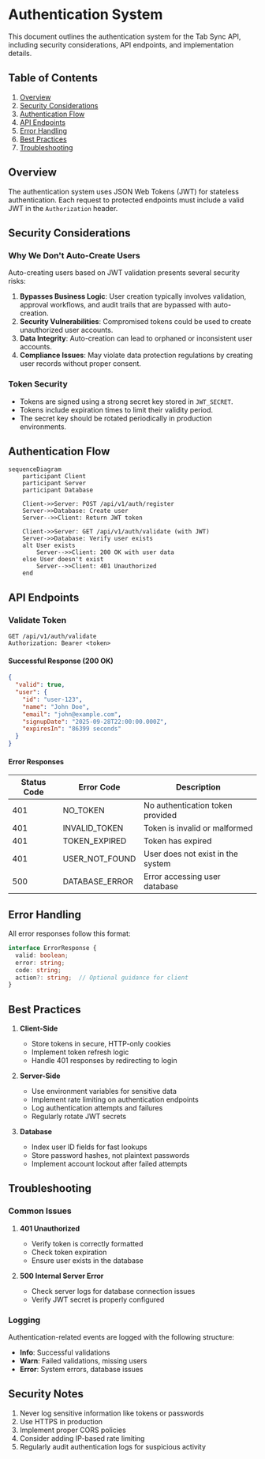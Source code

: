 # Authentication System

This document outlines the authentication system for the Tab Sync API, including security considerations, API endpoints, and implementation details.

## Table of Contents
1. [Overview](#overview)
2. [Security Considerations](#security-considerations)
3. [Authentication Flow](#authentication-flow)
4. [API Endpoints](#api-endpoints)
5. [Error Handling](#error-handling)
6. [Best Practices](#best-practices)
7. [Troubleshooting](#troubleshooting)

## Overview

The authentication system uses JSON Web Tokens (JWT) for stateless authentication. Each request to protected endpoints must include a valid JWT in the `Authorization` header.

## Security Considerations

### Why We Don't Auto-Create Users

Auto-creating users based on JWT validation presents several security risks:

1. **Bypasses Business Logic**: User creation typically involves validation, approval workflows, and audit trails that are bypassed with auto-creation.
2. **Security Vulnerabilities**: Compromised tokens could be used to create unauthorized user accounts.
3. **Data Integrity**: Auto-creation can lead to orphaned or inconsistent user accounts.
4. **Compliance Issues**: May violate data protection regulations by creating user records without proper consent.

### Token Security

- Tokens are signed using a strong secret key stored in `JWT_SECRET`.
- Tokens include expiration times to limit their validity period.
- The secret key should be rotated periodically in production environments.

## Authentication Flow

```mermaid
sequenceDiagram
    participant Client
    participant Server
    participant Database
    
    Client->>Server: POST /api/v1/auth/register
    Server->>Database: Create user
    Server-->>Client: Return JWT token
    
    Client->>Server: GET /api/v1/auth/validate (with JWT)
    Server->>Database: Verify user exists
    alt User exists
        Server-->>Client: 200 OK with user data
    else User doesn't exist
        Server-->>Client: 401 Unauthorized
    end
```

## API Endpoints

### Validate Token

```http
GET /api/v1/auth/validate
Authorization: Bearer <token>
```

#### Successful Response (200 OK)
```json
{
  "valid": true,
  "user": {
    "id": "user-123",
    "name": "John Doe",
    "email": "john@example.com",
    "signupDate": "2025-09-28T22:00:00.000Z",
    "expiresIn": "86399 seconds"
  }
}
```

#### Error Responses

| Status Code | Error Code | Description |
|-------------|------------|-------------|
| 401 | NO_TOKEN | No authentication token provided |
| 401 | INVALID_TOKEN | Token is invalid or malformed |
| 401 | TOKEN_EXPIRED | Token has expired |
| 401 | USER_NOT_FOUND | User does not exist in the system |
| 500 | DATABASE_ERROR | Error accessing user database |

## Error Handling

All error responses follow this format:

```typescript
interface ErrorResponse {
  valid: boolean;
  error: string;
  code: string;
  action?: string;  // Optional guidance for client
}
```

## Best Practices

1. **Client-Side**
   - Store tokens in secure, HTTP-only cookies
   - Implement token refresh logic
   - Handle 401 responses by redirecting to login

2. **Server-Side**
   - Use environment variables for sensitive data
   - Implement rate limiting on authentication endpoints
   - Log authentication attempts and failures
   - Regularly rotate JWT secrets

3. **Database**
   - Index user ID fields for fast lookups
   - Store password hashes, not plaintext passwords
   - Implement account lockout after failed attempts

## Troubleshooting

### Common Issues

1. **401 Unauthorized**
   - Verify token is correctly formatted
   - Check token expiration
   - Ensure user exists in the database

2. **500 Internal Server Error**
   - Check server logs for database connection issues
   - Verify JWT secret is properly configured

### Logging

Authentication-related events are logged with the following structure:
- **Info**: Successful validations
- **Warn**: Failed validations, missing users
- **Error**: System errors, database issues

## Security Notes

1. Never log sensitive information like tokens or passwords
2. Use HTTPS in production
3. Implement proper CORS policies
4. Consider adding IP-based rate limiting
5. Regularly audit authentication logs for suspicious activity

